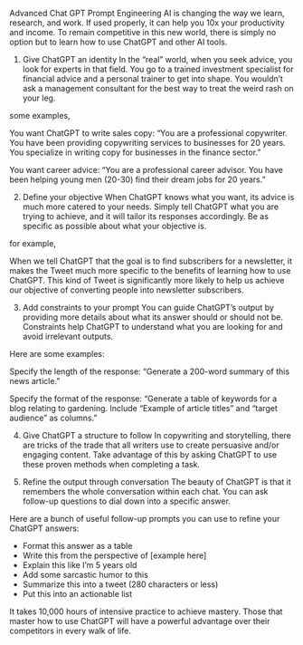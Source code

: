 Advanced Chat GPT Prompt Engineering
AI is changing the way we learn, research, and work. If used properly, it can help you 10x your productivity and income. To remain competitive in this new world, there is simply no option but to learn how to use ChatGPT and other AI tools.

1. Give ChatGPT an identity
In the “real” world, when you seek advice, you look for experts in that field. You go to a trained investment specialist for financial advice and a personal trainer to get into shape. You wouldn’t ask a management consultant for the best way to treat the weird rash on your leg.

some examples,

You want ChatGPT to write sales copy: “You are a professional copywriter. You have been providing copywriting services to businesses for 20 years. You specialize in writing copy for businesses in the finance sector.”

You want career advice: “You are a professional career advisor. You have been helping young men (20-30) find their dream jobs for 20 years.”

2. Define your objective
When ChatGPT knows what you want, its advice is much more catered to your needs. Simply tell ChatGPT what you are trying to achieve, and it will tailor its responses accordingly. Be as specific as possible about what your objective is.



for example,

When we tell ChatGPT that the goal is to find subscribers for a newsletter, it makes the Tweet much more specific to the benefits of learning how to use ChatGPT. This kind of Tweet is significantly more likely to help us achieve our objective of converting people into newsletter subscribers.



3. Add constraints to your prompt
You can guide ChatGPT’s output by providing more details about what its answer should or should not be. Constraints help ChatGPT to understand what you are looking for and avoid irrelevant outputs.

Here are some examples:

Specify the length of the response: “Generate a 200-word summary of this news article.”

Specify the format of the response: “Generate a table of keywords for a blog relating to gardening. Include “Example of article titles” and “target audience” as columns.”



4. Give ChatGPT a structure to follow
In copywriting and storytelling, there are tricks of the trade that all writers use to create persuasive and/or engaging content. Take advantage of this by asking ChatGPT to use these proven methods when completing a task.



5. Refine the output through conversation
The beauty of ChatGPT is that it remembers the whole conversation within each chat. You can ask follow-up questions to dial down into a specific answer.

Here are a bunch of useful follow-up prompts you can use to refine your ChatGPT answers:

- Format this answer as a table
- Write this from the perspective of [example here]
- Explain this like I’m 5 years old
- Add some sarcastic humor to this
- Summarize this into a tweet (280 characters or less)
- Put this into an actionable list



It takes 10,000 hours of intensive practice to achieve mastery. Those that master how to use ChatGPT will have a powerful advantage over their competitors in every walk of life.
